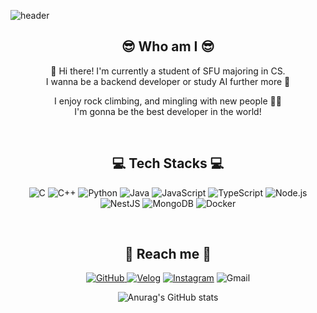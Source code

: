 ![header](https://capsule-render.vercel.app/api?type=waving&color=3eb489&height=200&section=header&text=Jay%20Song&fontSize=80&animation=twinkling&fontAlign=75&fontColor=2E2E2E)

<div align="center">

## 😎 Who am I 😎
<p>
  👋 Hi there! I'm currently a student of SFU majoring in CS.<br/>
  I wanna be a backend developer or study AI further more 🤖<br/>
  
  I enjoy rock climbing, and mingling with new people 🧗‍♂️<br/>
  I'm gonna be the best developer in the world!<br/>
</p>
<br/>

## 💻 Tech Stacks 💻

<p>
<img alt="C" src 
="https://img.shields.io/badge/C-A8B9CC.svg?&style=for-the-badge&logo=C&logoColor=white"/> <img alt="C++" src ="https://img.shields.io/badge/C++-00599C.svg?&style=for-the-badge&logo=C%2B%2B&logoColor=white"/> <img alt="Python" src ="https://img.shields.io/badge/Python-3776AB.svg?&style=for-the-badge&logo=Python&logoColor=white"/> <img alt="Java" src ="https://img.shields.io/badge/Java-007396.svg?&style=for-the-badge&logo=Java&logoColor=white"/> <img alt="JavaScript" src ="https://img.shields.io/badge/JavaScript-F7DF1E.svg?&style=for-the-badge&logo=JavaScript&logoColor=white"/> <img alt="TypeScript" src ="https://img.shields.io/badge/TypeScript-3178C6.svg?&style=for-the-badge&logo=TypeScript&logoColor=white"/>
<img alt="Node.js" src ="https://img.shields.io/badge/Node.js-339933.svg?&style=for-the-badge&logo=Node.js&logoColor=white"/> <img alt="NestJS" src ="https://img.shields.io/badge/NestJS-E0234E.svg?&style=for-the-badge&logo=NestJS&logoColor=white"/>
<img alt="MongoDB" src ="https://img.shields.io/badge/MongoDB-47A248.svg?&style=for-the-badge&logo=MongoDB&logoColor=white"/> <img alt="Docker" src ="https://img.shields.io/badge/Docker-2496ED.svg?&style=for-the-badge&logo=Docker&logoColor=white"/>
</p>
<br/>
  
## 💌 Reach me 💌

<p>
<a href = "https://github.com/x0ng120x"><img alt="GitHub" src ="https://img.shields.io/badge/GitHub-181717.svg?&style=for-the-badge&logo=GitHub&logoColor=white"/>
</a> <a href = "https://velog.io/@x0ng120x"> <img alt="Velog" src ="https://img.shields.io/badge/Velog-20C997.svg?&style=for-the-badge"/></a>
</a> <a href = "https://instagram.com/x0ng120x"> <img alt="Instagram" src ="https://img.shields.io/badge/Instagram-E4405F.svg?&style=for-the-badge&logo=Instagram&logoColor=white"/></a>
<img alt="Gmail" src 
="https://img.shields.io/badge/jaysong0120@gmail.com-EA4335.svg?&style=for-the-badge&logo=Gmail&logoColor=white"/>

![Anurag's GitHub stats](https://github-readme-stats.vercel.app/api?username=x0ng120x&show_icons=true&theme=vue)
</P>
<br/>
